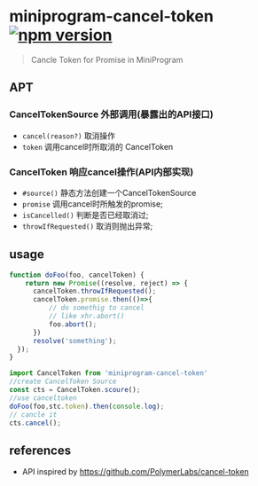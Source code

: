 # miniprogram-cancel-token [![npm version](https://badge.fury.io/js/miniprogram-cancel-token.svg)](https://npmjs.com/package/miniprogram-cancel-token)

> Cancle Token for Promise in MiniProgram

## APT

### CancelTokenSource 外部调用(暴露出的API接口)

* `cancel(reason?)` 取消操作
* `token` 调用cancel时所取消的 CancelToken 

### CancelToken 响应cancel操作(API内部实现)

* `#source()` 静态方法创建一个CancelTokenSource
* `promise` 调用cancel时所触发的promise;
* `isCancelled()` 判断是否已经取消过;
* `throwIfRequested()` 取消则抛出异常;

## usage

```js
function doFoo(foo, cancelToken) {
    return new Promise((resolve, reject) => {
      cancelToken.throwIfRequested();
      cancelToken.promise.then(()=>{
          // do somethig to cancel
          // like xhr.abort()
          foo.abort();
      })
      resolve('something');
  });
}
```

```js
import CancelToken from 'miniprogram-cancel-token'
//create CancelToken Source
const cts = CancelToken.scoure();
//use canceltoken
doFoo(foo,stc.token).then(console.log);
// cancle it
cts.cancel();

```

## references
* API inspired by <https://github.com/PolymerLabs/cancel-token>